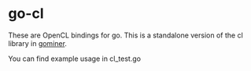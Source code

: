 # go-cl
These are OpenCL bindings for go. This is a standalone version of the cl library in [gominer](https://github.com/decred/gominer).

You can find example usage in cl_test.go